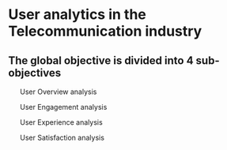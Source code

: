 <h1>User analytics in the Telecommunication industry</h1>
<h2>The global objective is divided into 4 sub-objectives </h2>
<p><ol>User Overview analysis</ol>
<ol>User Engagement analysis</ol>
<ol>User Experience analysis</ol>
<ol>User Satisfaction analysis</ol>
</p>


